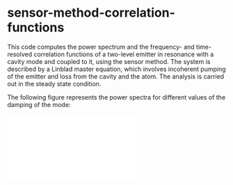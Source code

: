 # sensor-method-correlation-functions

This code computes the power spectrum and the frequency- and time-resolved correlation functions of a two-level emitter in resonance with a cavity mode and coupled to it, using the sensor method. The system is described by a Linblad master equation, which involves incoherent pumping of the emitter and loss from the cavity and the atom. The analysis is carried out in the steady state condition.

The following figure represents the power spectra for different values of the damping of the mode:

![power_spectra](power_spectrum/func_jk/ps_JC.fig)
